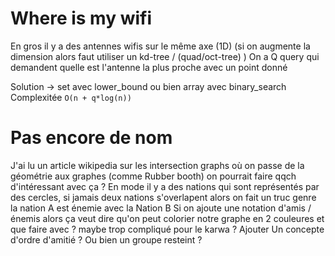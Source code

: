 # Where is my wifi
En gros il y a des antennes wifis sur le même axe (1D) (si on augmente la dimension alors faut utiliser un kd-tree / (quad/oct-tree) )
On a Q query qui demandent quelle est l'antenne la plus proche avec un point donné

Solution -> set avec lower_bound ou bien array avec binary_search
Complexitée `O(n + q*log(n))`

# Pas encore de nom
J'ai lu un article wikipedia sur les intersection graphs où on passe de la géométrie aux graphes (comme Rubber booth) on pourrait faire qqch d'intéressant avec ça ? 
En mode il y a des nations qui sont représentés par des cercles, si jamais deux nations s'overlapent alors on fait un truc genre la nation A est énemie avec la Nation B
Si on ajoute une notation d'amis / énemis alors ça veut dire qu'on peut colorier notre graphe en 2 couleures et que faire avec ? maybe trop compliqué pour le karwa ? 
Ajouter Un concepte d'ordre d'amitié ? Ou bien un groupe resteint ?
